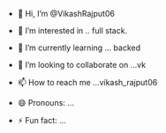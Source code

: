 - 👋 Hi, I’m @VikashRajput06
- 👀 I’m interested in .. full stack.
- 🌱 I’m currently learning ... backed 
- 💞️ I’m looking to collaborate on ...vk
- 📫 How to reach me ...vikash_rajput06
- 😄 Pronouns: ...
  
- ⚡ Fun fact: ...

<!---
VikashRajput06/VikashRajput06 is a ✨ special ✨ repository because its `README.md` (this file) appears on your GitHub profile.
You can click the Preview link to take a look at your changes.
--->
